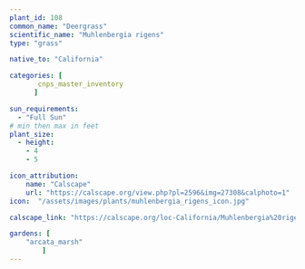 ```yaml
---
plant_id: 108 
common_name: "Deergrass"
scientific_name: "Muhlenbergia rigens"
type: "grass"

native_to: "California"

categories: [
       cnps_master_inventory
      ]

sun_requirements:
  - "Full Sun"
# min then max in feet
plant_size:
  - height: 
    - 4
    - 5

icon_attribution: 
    name: "Calscape"
    url: "https://calscape.org/view.php?pl=2596&img=27308&calphoto=1"
icon:  "/assets/images/plants/muhlenbergia_rigens_icon.jpg"

calscape_link: "https://calscape.org/loc-California/Muhlenbergia%20rigens(%20)"

gardens: [ 
    "arcata_marsh"
        ]
---
```







